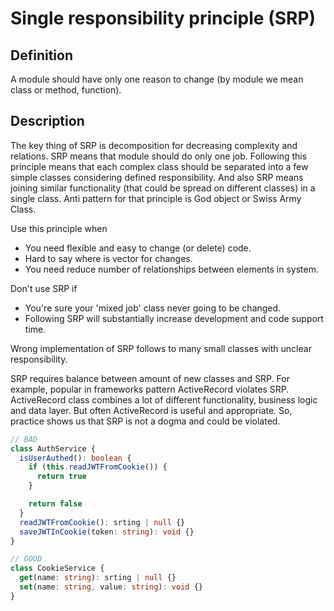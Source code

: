 # Single responsibility principle (SRP)

## Definition
A module should have only one reason to change (by module we mean class or method, function).

## Description
The key thing of SRP is decomposition for decreasing complexity and relations. SRP means that module should do only one job. Following this principle means that each complex class should be separated into a few simple classes considering defined responsibility. And also SRP means joining similar functionality (that could be spread on different classes) in a single class. Anti pattern for that principle is God object or Swiss Army Class.

Use this principle when
- You need flexible and easy to change (or delete) code.
- Hard to say where is vector for changes.
- You need reduce number of relationships between elements in system.

Don't use SRP if
- You're sure your 'mixed job' class never going to be changed.
- Following SRP will substantially increase development and code support time.

Wrong implementation of SRP follows to many small classes with unclear responsibility.

SRP requires balance between amount of new classes and SRP. For example, popular in frameworks pattern ActiveRecord violates SRP. ActiveRecord class combines a lot of different functionality, business logic and data layer. But often ActiveRecord is useful and appropriate. So, practice shows us that SRP is not a dogma and could be violated.

```typescript
// BAD
class AuthService {
  isUserAuthed(): boolean {
    if (this.readJWTFromCookie()) {
      return true
    }

    return false
  }
  readJWTFromCookie(): srting | null {}
  saveJWTInCookie(token: string): void {}
}

// GOOD
class CookieService {
  get(name: string): srting | null {}
  set(name: string, value: string): void {}
}
```